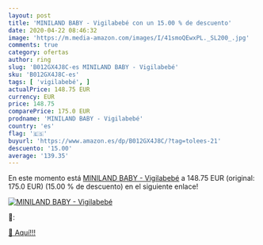```yaml
---
layout: post
title: 'MINILAND BABY - Vigilabebé con un 15.00 % de descuento'
date: 2020-04-22 08:46:32
image: 'https://m.media-amazon.com/images/I/41smoQEwxPL._SL200_.jpg'
comments: true
category: ofertas
author: ring
slug: 'B012GX4J8C-es MINILAND BABY - Vigilabebé'
sku: 'B012GX4J8C-es'
tags: [ 'vigilabebé', ]
actualPrice: 148.75 EUR
currency: EUR
price: 148.75
comparePrice: 175.0 EUR
prodname: 'MINILAND BABY - Vigilabebé'
country: 'es'
flag: '🇪🇸'
buyurl: 'https://www.amazon.es/dp/B012GX4J8C/?tag=tolees-21'
descuento: '15.00'
average: '139.35'
---
```


En este momento está [MINILAND BABY - Vigilabebé](https://www.amazon.es/dp/B012GX4J8C/?tag=tolees-21) a 148.75 EUR (original: 175.0 EUR) (15.00 %  de descuento) en el siguiente enlace!

[![MINILAND BABY - Vigilabebé](https://m.media-amazon.com/images/I/41smoQEwxPL._SL200_.jpg)](https://www.amazon.es/dp/B012GX4J8C/?tag=tolees-21)

🔎:


[🛒 Aquí!!!](https://www.amazon.es/dp/B012GX4J8C/?tag=tolees-21)
